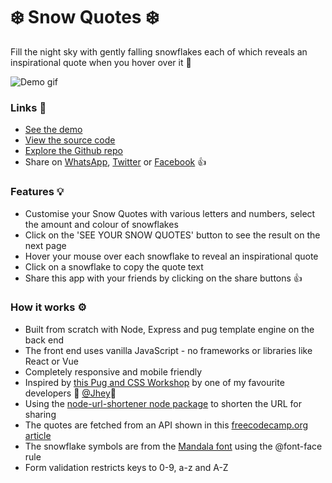 # ❄️ Snow Quotes ❄️ 

Fill the night sky with gently falling snowflakes each of which reveals an inspirational quote when you hover over it 💬

![Demo gif](https://github.com/rolandjlevy/snow-quotes/blob/master/public/images/snow-flakes-demo.gif?raw=true)

### Links 🔗
- [See the demo](https://snow-quotes.rolandjlevy.repl.co/)
- [View the source code](https://repl.it/@RolandJLevy/snow-quotes)
- [Explore the Github repo](https://github.com/rolandjlevy/snow-quotes)
- Share on [WhatsApp](
https://wa.me/?text=Check+out+the+Snow+Quotes+app+by+@rolandjlevy+-+https://cdpt.in/NTMyNTM=), [Twitter](https://twitter.com/intent/tweet?hashtags=node,express,pug,javascript,css&text=Check+out+the+Snow+Quotes+app+by+@rolandjlevy+-&url=https://cdpt.in/NTMyNTM=) or [Facebook](https://www.facebook.com/sharer/sharer.php?text=Check+out+the+Snow+Quotes+app+by+@rolandjlevy&u=https://cdpt.in/NTMyNTM=) 👍

### Features 💡
- Customise your Snow Quotes with various letters and numbers, select the amount and colour of snowflakes
- Click on the 'SEE YOUR SNOW QUOTES' button to see the result on the next page
- Hover your mouse over each snowflake to reveal an inspirational quote
- Click on a snowflake to copy the quote text
- Share this app with your friends by clicking on the share buttons 👍

### How it works ⚙️
- Built from scratch with Node, Express and pug template engine on the back end
- The front end uses vanilla JavaScript - no frameworks or libraries like React or Vue
- Completely responsive and mobile friendly
- Inspired by [this Pug and CSS Workshop](https://www.youtube.com/watch?v=vvg4vilqWVs) by one of my favourite developers 🌟 [@Jhey](https://twitter.com/jh3yy)🌟
- Using the [node-url-shortener node package](https://www.npmjs.com/package/node-url-shortener) to shorten the URL for sharing
- The quotes are fetched from an API shown in this [freecodecamp.org article](https://forum.freecodecamp.org/t/free-api-inspirational-quotes-json-with-code-examples/311373)
- The snowflake symbols are from the [Mandala font](https://www.fontspace.com/mandalas-font-f30143) using the @font-face rule
- Form validation restricts keys to 0-9, a-z and A-Z